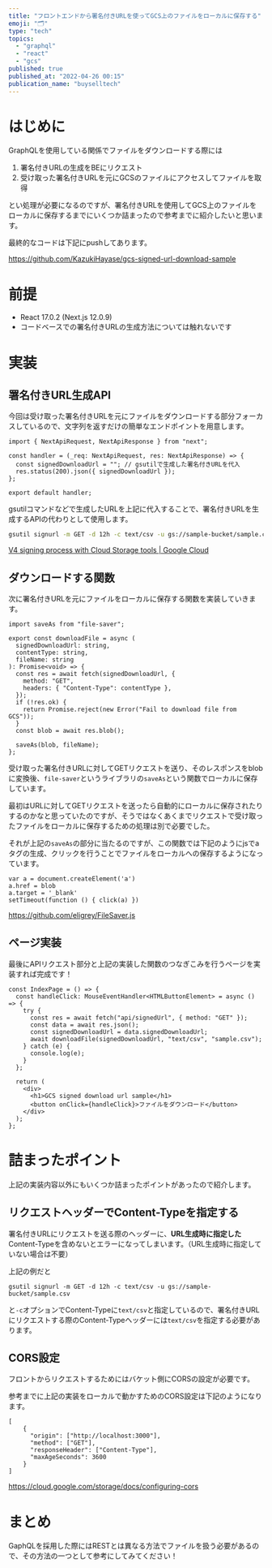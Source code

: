 ```yaml
---
title: "フロントエンドから署名付きURLを使ってGCS上のファイルをローカルに保存する"
emoji: "🗂"
type: "tech"
topics:
  - "graphql"
  - "react"
  - "gcs"
published: true
published_at: "2022-04-26 00:15"
publication_name: "buyselltech"
---
```


# はじめに

GraphQLを使用している関係でファイルをダウンロードする際には

1. 署名付きURLの生成をBEにリクエスト
2. 受け取った署名付きURLを元にGCSのファイルにアクセスしてファイルを取得

とい処理が必要になるのですが、署名付きURLを使用してGCS上のファイルをローカルに保存するまでにいくつか詰まったので参考までに紹介したいと思います。

最終的なコードは下記にpushしてあります。

https://github.com/KazukiHayase/gcs-signed-url-download-sample

# 前提

- React 17.0.2 (Next.js 12.0.9)
- コードベースでの署名付きURLの生成方法については触れないです

# 実装

## 署名付きURL生成API

今回は受け取った署名付きURLを元にファイルをダウンロードする部分フォーカスしているので、文字列を返すだけの簡単なエンドポイントを用意します。

```tsx
import { NextApiRequest, NextApiResponse } from "next";

const handler = (_req: NextApiRequest, res: NextApiResponse) => {
  const signedDownloadUrl = ""; // gsutilで生成した署名付きURLを代入
  res.status(200).json({ signedDownloadUrl });
};

export default handler;
```

gsutilコマンドなどで生成したURLを上記に代入することで、署名付きURLを生成するAPIの代わりとして使用します。

```bash
gsutil signurl -m GET -d 12h -c text/csv -u gs://sample-bucket/sample.csv
```

[V4 signing process with Cloud Storage tools | Google Cloud](https://cloud.google.com/storage/docs/access-control/signing-urls-with-helpers)

## ダウンロードする関数

次に署名付きURLを元にファイルをローカルに保存する関数を実装していきます。

```tsx
import saveAs from "file-saver";

export const downloadFile = async (
  signedDownloadUrl: string,
  contentType: string,
  fileName: string
): Promise<void> => {
  const res = await fetch(signedDownloadUrl, {
    method: "GET",
    headers: { "Content-Type": contentType },
  });
  if (!res.ok) {
    return Promise.reject(new Error("Fail to download file from GCS"));
  }
  const blob = await res.blob();

  saveAs(blob, fileName);
};
```

受け取った署名付きURLに対してGETリクエストを送り、そのレスポンスをblobに変換後、`file-saver`というライブラリの`saveAs`という関数でローカルに保存しています。

最初はURLに対してGETリクエストを送ったら自動的にローカルに保存されたりするのかなと思っていたのですが、そうではなくあくまでリクエストで受け取ったファイルをローカルに保存するための処理は別で必要でした。

それが上記の`saveAs`の部分に当たるのですが、この関数では下記のようにjsでaタグの生成、クリックを行うことでファイルをローカルへの保存するようになっています。

```tsx
var a = document.createElement('a')
a.href = blob
a.target = '_blank'
setTimeout(function () { click(a) })
```

https://github.com/eligrey/FileSaver.js

## ページ実装

最後にAPIリクエスト部分と上記の実装した関数のつなぎこみを行うページを実装すれば完成です！

```tsx
const IndexPage = () => {
  const handleClick: MouseEventHandler<HTMLButtonElement> = async () => {
    try {
      const res = await fetch("api/signedUrl", { method: "GET" });
      const data = await res.json();
      const signedDownloadUrl = data.signedDownloadUrl;
      await downloadFile(signedDownloadUrl, "text/csv", "sample.csv");
    } catch (e) {
      console.log(e);
    }
  };

  return (
    <div>
      <h1>GCS signed download url sample</h1>
      <button onClick={handleClick}>ファイルをダウンロード</button>
    </div>
  );
};
```

# 詰まったポイント

上記の実装内容以外にもいくつか詰まったポイントがあったので紹介します。

## リクエストヘッダーでContent-Typeを指定する

署名付きURLにリクエストを送る際のヘッダーに、**URL生成時に指定した**Content-Typeを含めないとエラーになってしまいます。（URL生成時に指定していない場合は不要）

上記の例だと

```tsx
gsutil signurl -m GET -d 12h -c text/csv -u gs://sample-bucket/sample.csv
```

と`-c`オプションでContent-Typeに`text/csv`と指定しているので、署名付きURLにリクエストする際のContent-Typeヘッダーには`text/csv`を指定する必要があります。

## CORS設定

フロントからリクエストするためにはバケット側にCORSの設定が必要です。

参考までに上記の実装をローカルで動かすためのCORS設定は下記のようになります。

```tsx
[
    {
      "origin": ["http://localhost:3000"],
      "method": ["GET"],
      "responseHeader": ["Content-Type"],
      "maxAgeSeconds": 3600
    }
]
```

https://cloud.google.com/storage/docs/configuring-cors

# まとめ

GaphQLを採用した際にはRESTとは異なる方法でファイルを扱う必要があるので、その方法の一つとして参考にしてみてください！

